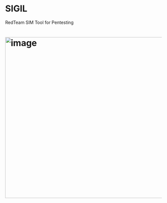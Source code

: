 # SIGIL
RedTeam SIM Tool for Pentesting 

# <img width="623" height="519" alt="image" src="https://github.com/user-attachments/assets/0842b483-2db7-4caa-9900-386c1afadab7" />

